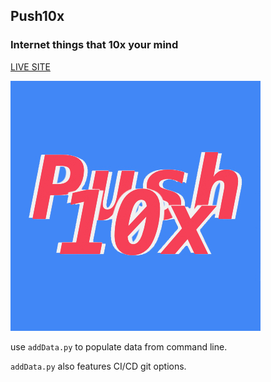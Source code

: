 ## Push10x
### Internet things that 10x your mind

[LIVE SITE](https://push10x.github.io)

![ALT:preview](push10x.jpg)


use `addData.py` to populate data from command line.

`addData.py` also features CI/CD git options.